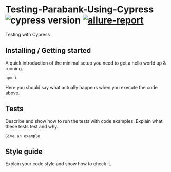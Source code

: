 # Testing-Parabank-Using-Cypress ![cypress version](https://img.shields.io/badge/cypress-9.5.3-brightgreen) [![allure-report](https://github.com/ChiuWeiBin/Testing-Parabank-Using-Cypress/actions/workflows/allure-report.yml/badge.svg)](https://github.com/ChiuWeiBin/Testing-Parabank-Using-Cypress/actions/workflows/allure-report.yml)

Testing with Cypress

## Installing / Getting started

A quick introduction of the minimal setup you need to get a hello world up &
running.

```shell
npm i
```

Here you should say what actually happens when you execute the code above.

## Tests

Describe and show how to run the tests with code examples.
Explain what these tests test and why.

```shell
Give an example
```

## Style guide

Explain your code style and show how to check it.

